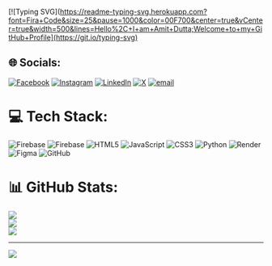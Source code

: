 [![Typing SVG](https://readme-typing-svg.herokuapp.com?font=Fira+Code&size=25&pause=1000&color=00F700&center=true&vCenter=true&width=500&lines=Hello%2C+I+am+Amit+Dutta;Welcome+to+my+GitHub+Profile](https://git.io/typing-svg)


## 🌐 Socials:
[![Facebook](https://img.shields.io/badge/Facebook-%231877F2.svg?logo=Facebook&logoColor=white)](https://facebook.com/notamitgamer) [![Instagram](https://img.shields.io/badge/Instagram-%23E4405F.svg?logo=Instagram&logoColor=white)](https://instagram.com/notamitgamer) [![LinkedIn](https://img.shields.io/badge/LinkedIn-%230077B5.svg?logo=linkedin&logoColor=white)](https://linkedin.com/in/notamitgamer) [![X](https://img.shields.io/badge/X-black.svg?logo=X&logoColor=white)](https://x.com/notamitgamer) [![email](https://img.shields.io/badge/Email-D14836?logo=gmail&logoColor=white)](mailto:amitdutta4255@gmail.com) 

# 💻 Tech Stack:
![Firebase](https://img.shields.io/badge/firebase-%23039BE5.svg?style=for-the-badge&logo=firebase) ![Firebase](https://img.shields.io/badge/firebase-a08021?style=for-the-badge&logo=firebase&logoColor=ffcd34) ![HTML5](https://img.shields.io/badge/html5-%23E34F26.svg?style=for-the-badge&logo=html5&logoColor=white) ![JavaScript](https://img.shields.io/badge/javascript-%23323330.svg?style=for-the-badge&logo=javascript&logoColor=%23F7DF1E) ![CSS3](https://img.shields.io/badge/css3-%231572B6.svg?style=for-the-badge&logo=css3&logoColor=white) ![Python](https://img.shields.io/badge/python-3670A0?style=for-the-badge&logo=python&logoColor=ffdd54) ![Render](https://img.shields.io/badge/Render-%46E3B7.svg?style=for-the-badge&logo=render&logoColor=white) ![Figma](https://img.shields.io/badge/figma-%23F24E1E.svg?style=for-the-badge&logo=figma&logoColor=white) ![GitHub](https://img.shields.io/badge/github-%23121011.svg?style=for-the-badge&logo=github&logoColor=white)
# 📊 GitHub Stats:
![](https://github-readme-stats.vercel.app/api?username=notamitgamer&theme=radical&hide_border=false&include_all_commits=false&count_private=false)<br/>
![](https://nirzak-streak-stats.vercel.app/?user=notamitgamer&theme=radical&hide_border=false)<br/>
![](https://github-readme-stats.vercel.app/api/top-langs/?username=notamitgamer&theme=radical&hide_border=false&include_all_commits=false&count_private=false&layout=compact)

---
[![](https://visitcount.itsvg.in/api?id=notamitgamer&icon=0&color=0)](https://visitcount.itsvg.in)
